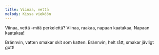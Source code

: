 ```yaml
---
title: Viinaa, vettä
melody: Kissa vieköön
---
```


Viinaa, vettä
-mitä perkelettä?
Viinaa, raakaa,
napaan kaatakaa,
Napaan kaatakaa!

Brännvin, vatten
smakar skit som katten.
Brännvin, helt rått,
smakar jävligt gott!

